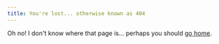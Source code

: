 ```yaml
---
title: You're lost... otherwise known as 404
---
```

Oh no! I don't know where that page is... perhaps you should [go home](/).
